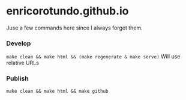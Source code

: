 # enricorotundo.github.io
Juse a few commands here since I always forget them.

### Develop
`make clean && make html && (make regenerate & make serve)`
Will use relative URLs

### Publish
`make clean && make html && make github`